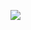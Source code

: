 [![](https://mermaid.ink/img/pako:eNqNVFtvElEQ_isn55k2XZZC2QcTC7V3ffHJpQ8b2V6SAg1CopYmvXoJTTAmPjaa6A9YEewKFP7CnH_kd-Ys0G01ysOyZ87MN998M7OH8nml6EtH7lS9g13xNF8oC_weunRFgXpLAfVpuCVmZh6IRZe-UoctXbqhkLqCOuqMvsMQUg_upzSk9pZBWOSYnEufYeyrM2CNoxBzYyJwcUk3qqkuBF3DGEy8fgl1jvuexlTHt3BzjJtnXHWiTvlyygevmsmx4UKBoBF7hMBv47JjfFUrgssz3BLgTBbq4r_HcZo3fIfI0RTAC0yl6o1qRsFLOrhhKmT2rZgfBQ3xyKWPuEZy4EIhgcsuXQsmNGAyUcFxzCtdzWgK3BDLLn3Q76z2tdC90fVH_O7KF6Etc3krIKGayAwpBXhoGXpgePG3sBUOW3XpG6s_gK9RJxgL3cNxZPp0q2KhTnR3Y0NCg_9Kucop1_7ZCB6bn0AbIveERhihrBn1PvFkXMYUnDhrMddvKzJF0fx1tcxsMJ1PbWMwFAteqqUN8ZRomO7uhGyMXUNsuPRFzyYW4VidwNYesxpCipA7icoizA0WY9MsT9vsgFDvQOiHNug5H_KD40LoEU31PbVC3RizBGb4-5CUD1Mq40rWOevjexNrGL7nHKayP27DJoc_iSnLiw_iXS1HxBcDMhorxG02JO6CygS-SXtF6dSqdT8hS3615OmjPNTpCrK265f8gnTwWvS3vfp-rSAL5SOEHXjlZ5VKaRxZrdR3dqWz7e2_wKl-UPRqfn7Pwwdv6uKXi341V6mXa9Kx7CxjSOdQvtRHezZjJdPW3Hw6k0lm03ZCvoLZysxmsqn5lJ3M2gsLVso-SsjXnHZudsGas-ftpJVCQDqZPPoNMKsRBQ?type=png)](https://mermaid.live/edit#pako:eNqNVFtvElEQ_isn55k2XZZC2QcTC7V3ffHJpQ8b2V6SAg1CopYmvXoJTTAmPjaa6A9YEewKFP7CnH_kd-Ys0G01ysOyZ87MN998M7OH8nml6EtH7lS9g13xNF8oC_weunRFgXpLAfVpuCVmZh6IRZe-UoctXbqhkLqCOuqMvsMQUg_upzSk9pZBWOSYnEufYeyrM2CNoxBzYyJwcUk3qqkuBF3DGEy8fgl1jvuexlTHt3BzjJtnXHWiTvlyygevmsmx4UKBoBF7hMBv47JjfFUrgssz3BLgTBbq4r_HcZo3fIfI0RTAC0yl6o1qRsFLOrhhKmT2rZgfBQ3xyKWPuEZy4EIhgcsuXQsmNGAyUcFxzCtdzWgK3BDLLn3Q76z2tdC90fVH_O7KF6Etc3krIKGayAwpBXhoGXpgePG3sBUOW3XpG6s_gK9RJxgL3cNxZPp0q2KhTnR3Y0NCg_9Kucop1_7ZCB6bn0AbIveERhihrBn1PvFkXMYUnDhrMddvKzJF0fx1tcxsMJ1PbWMwFAteqqUN8ZRomO7uhGyMXUNsuPRFzyYW4VidwNYesxpCipA7icoizA0WY9MsT9vsgFDvQOiHNug5H_KD40LoEU31PbVC3RizBGb4-5CUD1Mq40rWOevjexNrGL7nHKayP27DJoc_iSnLiw_iXS1HxBcDMhorxG02JO6CygS-SXtF6dSqdT8hS3615OmjPNTpCrK265f8gnTwWvS3vfp-rSAL5SOEHXjlZ5VKaRxZrdR3dqWz7e2_wKl-UPRqfn7Pwwdv6uKXi341V6mXa9Kx7CxjSOdQvtRHezZjJdPW3Hw6k0lm03ZCvoLZysxmsqn5lJ3M2gsLVso-SsjXnHZudsGas-ftpJVCQDqZPPoNMKsRBQ)
